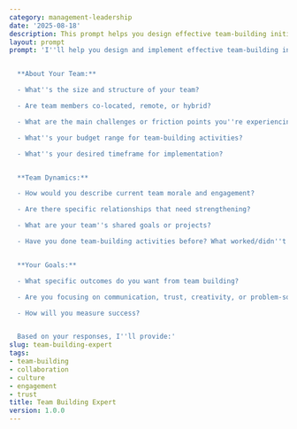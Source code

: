 ```yaml
---
category: management-leadership
date: '2025-08-18'
description: This prompt helps you design effective team-building initiatives that strengthen collaboration, trust, and performance within your teams.
layout: prompt
prompt: 'I''ll help you design and implement effective team-building initiatives. Let me gather some key information first:


  **About Your Team:**

  - What''s the size and structure of your team?

  - Are team members co-located, remote, or hybrid?

  - What are the main challenges or friction points you''re experiencing?

  - What''s your budget range for team-building activities?

  - What''s your desired timeframe for implementation?


  **Team Dynamics:**

  - How would you describe current team morale and engagement?

  - Are there specific relationships that need strengthening?

  - What are your team''s shared goals or projects?

  - Have you done team-building activities before? What worked/didn''t work?


  **Your Goals:**

  - What specific outcomes do you want from team building?

  - Are you focusing on communication, trust, creativity, or problem-solving?

  - How will you measure success?


  Based on your responses, I''ll provide:'
slug: team-building-expert
tags:
- team-building
- collaboration
- culture
- engagement
- trust
title: Team Building Expert
version: 1.0.0
---
```


